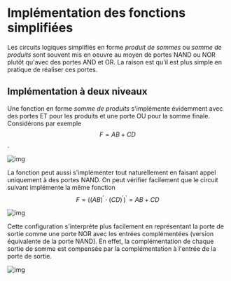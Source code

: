 # Implémentation des fonctions simplifiées

Les circuits logiques simplifiés en forme *produit de sommes* ou *somme de produits* sont souvent mis en oeuvre au moyen de portes NAND ou NOR plutôt qu'avec des portes AND et OR. La raison est qu'il est plus simple en pratique de réaliser ces portes.


## Implémentation à deux niveaux

Une fonction en forme *somme de produits* s'implémente évidemment avec
des portes ET pour les produits et une porte OU pour la somme
finale. Considérons par exemple $$F = AB + CD$$.

![img]({{site.baseurl}}/img/produit_somme.svg "Produit de sommes pour \(F = AB + CD\)") 

La fonction peut aussi s'implémenter tout naturellement en faisant
appel uniquement à des portes NAND. On peut vérifier facilement que le
circuit suivant implémente la même fonction $$F = ((AB)^\prime \cdot  (CD)^\prime)^\prime = AB + CD $$

![img]({{site.baseurl}}/img/produit_sommeNAND2.svg "Produit de sommes NAND") 

Cette configuration s'interprète plus facilement en représentant la
porte de sortie comme une porte NOR avec les entrées complémentées
(version équivalente de la porte NAND). En effet, la complémentation
de chaque sortie de somme est compensée par la complémentation à
l'entrée de la porte de sortie.

![img]({{site.baseurl}}/img/produit_sommeNAND.svg "Produit de sommes NAND plus évidente")

